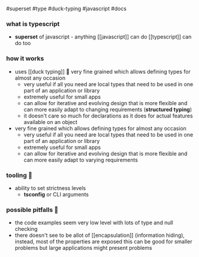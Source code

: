 #superset
#type
#duck-typing
#javascript
#docs
### what is typescript

* **superset** of javascript - anything [[javascript]] can do [[typescript]] can do too

### how it works

* uses [[duck typing]] 🦆 very fine grained which allows defining types for almost any occasion
	* very useful if all you need are local types that need to be used in one part of an application or library
	* extremely useful for small apps
	* can allow for iterative and evolving design that is more flexible and can more easily adapt to changing requirements (**structured typing**)
	* it doesn't care so much for declarations as it does for actual features available on an object
* very fine grained which allows defining types for almost any occasion
	* very useful if all you need are local types that need to be used in one part of an application or library
	* extremely useful for small apps
	* can allow for iterative and evolving design that is more flexible and can more easily adapt to varying requirements

### tooling 🧰

* ability to set strictness levels
	* **tsconfig** or CLI arguments

### possible pitfalls 🍂

* the code examples seem very low level with lots of type and null checking
* there doesn't see to be allot of [[encapsulation]] (information hiding), instead, most of the properties are exposed
  this can be good for smaller problems but large applications might present problems
